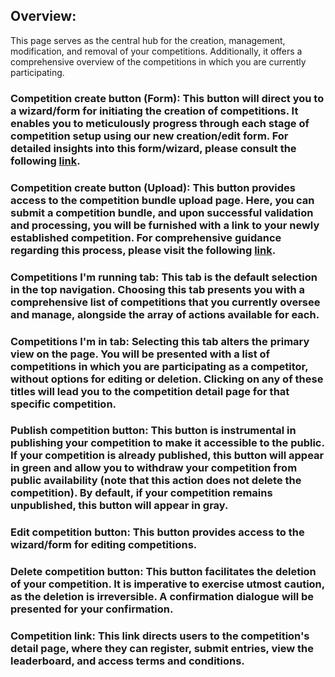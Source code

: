 ## Overview:
This page serves as the central hub for the creation, management, modification, and removal of your competitions. Additionally, it offers a comprehensive overview of the competitions in which you are currently participating.

### Competition create button (Form): This button will direct you to a wizard/form for initiating the creation of competitions. It enables you to meticulously progress through each stage of competition setup using our new creation/edit form. For detailed insights into this form/wizard, please consult the following [link](https://github.com/AIMultimediaLab/AI4MediaBench-AIMultimediaLab/blob/main/Competition-Creation-Form.MD).

### Competition create button (Upload): This button provides access to the competition bundle upload page. Here, you can submit a competition bundle, and upon successful validation and processing, you will be furnished with a link to your newly established competition. For comprehensive guidance regarding this process, please visit the following [link](https://github.com/AIMultimediaLab/AI4MediaBench-AIMultimediaLab/blob/main/Competition-Creation-Bundle.MD).

### Competitions I'm running tab: This tab is the default selection in the top navigation. Choosing this tab presents you with a comprehensive list of competitions that you currently oversee and manage, alongside the array of actions available for each.

### Competitions I'm in tab: Selecting this tab alters the primary view on the page. You will be presented with a list of competitions in which you are participating as a competitor, without options for editing or deletion. Clicking on any of these titles will lead you to the competition detail page for that specific competition.

### Publish competition button: This button is instrumental in publishing your competition to make it accessible to the public. If your competition is already published, this button will appear in green and allow you to withdraw your competition from public availability (note that this action does not delete the competition). By default, if your competition remains unpublished, this button will appear in gray.

### Edit competition button: This button provides access to the wizard/form for editing competitions.

### Delete competition button: This button facilitates the deletion of your competition. It is imperative to exercise utmost caution, as the deletion is irreversible. A confirmation dialogue will be presented for your confirmation.

### Competition link: This link directs users to the competition's detail page, where they can register, submit entries, view the leaderboard, and access terms and conditions.
